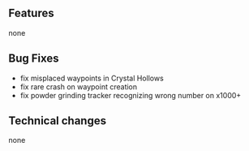 ## Features
none

## Bug Fixes
- fix misplaced waypoints in Crystal Hollows
- fix rare crash on waypoint creation
- fix powder grinding tracker recognizing wrong number on x1000+

## Technical changes
none